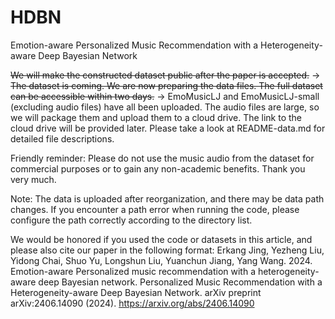 # HDBN
Emotion-aware Personalized Music Recommendation with a Heterogeneity-aware Deep Bayesian Network


~~We will make the constructed dataset public after the paper is accepted.~~ $\rightarrow$ ~~The dataset is coming. We are now preparing the data files. The full dataset can be accessible within two days.~~ $\rightarrow$
EmoMusicLJ and EmoMusicLJ-small (excluding audio files) have all been uploaded. The audio files are large, so we will package them and upload them to a cloud drive. The link to the cloud drive will be provided later. Please take a look at README-data.md for detailed file descriptions.

Friendly reminder: Please do not use the music audio from the dataset for commercial purposes or to gain any non-academic benefits. Thank you very much.

Note: The data is uploaded after reorganization, and there may be data path changes. If you encounter a path error when running the code, please configure the path correctly according to the directory list.

We would be honored if you used the code or datasets in this article, and please also cite our paper in the following format:
Erkang Jing, Yezheng Liu, Yidong Chai, Shuo Yu, Longshun Liu, Yuanchun Jiang, Yang Wang. 2024. Emotion-aware Personalized music recommendation with a heterogeneity-aware deep
Bayesian network. Personalized Music Recommendation with a Heterogeneity-aware Deep Bayesian Network. arXiv preprint arXiv:2406.14090 (2024). https://arxiv.org/abs/2406.14090
